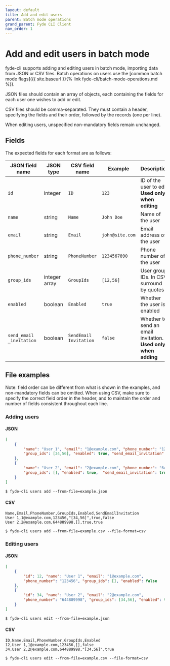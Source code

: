 ```yaml
---
layout: default
title: Add and edit users
parent: Batch mode operations
grand_parent: Fyde CLI Client
nav_order: 1
---
```

# Add and edit users in batch mode

fyde-cli supports adding and editing users in batch mode, importing data from JSON or CSV files.
Batch operations on users use the [common batch mode flags]({{ site.baseurl }}{% link fyde-cli/batch-mode-operations.md %}).

JSON files should contain an array of objects, each containing the fields for each user one wishes to add or edit.

CSV files should be comma-separated.
They must contain a header, specifying the fields and their order, followed by the records (one per line).

When editing users, unspecified non-mandatory fields remain unchanged.

## Fields

The expected fields for each format are as follows:

| JSON field name | JSON type | CSV field name | Example | Description | Mandatory
| --- | --- | --- | --- | --- | --- |
| `id` | integer | `ID` | `123` | ID of the user to edit.<br>**Used only when editing** | When editing
| `name` | string | `Name` | `John Doe` | Name of the user | When adding
| `email` | string | `Email` | `john@site.com` | Email address of the user | No
| `phone_number` | string | `PhoneNumber` | `1234567890` | Phone number of the user | No
| `group_ids` | integer array | `GroupIds` | `[12,56]` | User group IDs. In CSV, surround by quotes | No
| `enabled` | boolean | `Enabled` | `true` | Whether the user is enabled | No
| `send_email`<br>`_invitation` | boolean | `SendEmail`<br>`Invitation` | `false` | Whether to send an email invitation.<br>**Used only when adding** | No

## File examples

Note: field order can be different from what is shown in the examples, and non-mandatory fields can be omitted.
When using CSV, make sure to specify the correct field order in the header, and to maintain the order and number of fields consistent throughout each line.

### Adding users

#### JSON

```json
[
    {
        "name": "User 1", "email": "1@example.com", "phone_number": "123456",
        "group_ids": [34,56], "enabled": true, "send_email_invitation": false
    },
    {
        "name": "User 2", "email": "2@example.com", "phone_number": "644889998",
        "group_ids": [], "enabled": true,  "send_email_invitation": true
    }
]
```

`$ fyde-cli users add --from-file=example.json`

#### CSV

```
Name,Email,PhoneNumber,GroupIds,Enabled,SendEmailInvitation
User 1,1@example.com,123456,"[34,56]",true,false
User 2,2@example.com,644889998,[],true,true
```

`$ fyde-cli users add --from-file=example.csv --file-format=csv`

### Editing users

#### JSON

```json
[
    {
        "id": 12, "name": "User 1", "email": "1@example.com",
        "phone_number": "123456", "group_ids": [], "enabled": false
    },
    {
        "id": 34, "name": "User 2", "email": "2@example.com",
        "phone_number": "644889998", "group_ids": [34,56], "enabled": true
    }
]
```

`$ fyde-cli users edit --from-file=example.json`

#### CSV

```
ID,Name,Email,PhoneNumber,GroupIds,Enabled
12,User 1,1@example.com,123456,[],false
34,User 2,2@example.com,644889998,"[34,56]",true
```

`$ fyde-cli users edit --from-file=example.csv --file-format=csv`